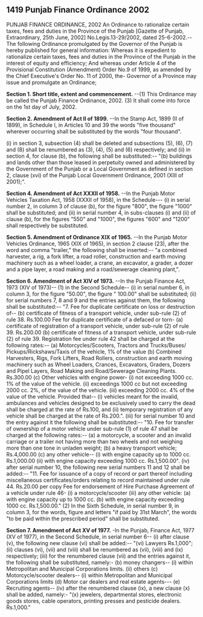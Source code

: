 ## 1419 Punjab Finance Ordinance 2002
 
PUNJAB FINANCE ORDINANCE, 2002
An Ordinance to rationalize certain taxes, fees and duties in the Province of the Punjab
[Gazette of Punjab, Extraordinary, 25th June, 2002]
No.Legis.13-29/2002, dated 25-6-2002.--The following Ordinance promulgated by the Governor of the Punjab is hereby published for general information:
Whereas it is expedient to rationalize certain taxes, fees and duties in the Province of the Punjab in the interest of equity and efficiency;
And whereas under Article 4 of the Provisional Constitution (Amendment) Order No.9 of 1999, as amended by the Chief Executive's Order No. 11 of 2000, the- Governor of a Province may issue and promulgate an Ordinance;


**Section 1. Short title, extent and commencement.**
--(1) This Ordinance may be called the Punjab Finance Ordinance, 2002.
   (3) It shall come into force on the 1st day of July, 2002.

 

**Section 2. Amendment of Act II of 1899.**
--In the Stamp Act, 1899 (II of 1899), in Schedule I, in Articles 10 and 39 the words "five thousand" wherever occurring shall be substituted by the words "four thousand".

 

(i) in section 3, subsection (4) shall be deleted and subsections (5), (6), (7) and (8) shall be renumbered as (3), (4), (5) and (6) respectively; and
(ii) in section 4, for clause (b), the following shall be substituted:--
"(b) buildings and lands other than those leased in perpetuity owned and administered by the Government of the Punjab or a Local Government as defined in section 2, clause (xvi) of the Punjab Local Government Ordinance, 2001 (XIII of 2001);".

 

**Section 4. Amendment of Act XXXII of 1958.**
--In the Punjab Motor Vehicles Taxation Act, 1958 (XXXII of 1958), in the Schedule---
   (i) in serial number 2, in column 3 of clause (b), for the figure "800", the figure "1000" shall be substituted; and
   (ii) in serial number 4, in subs-clauses (i) and (ii) of clause (b), for the figures "550" and "1000", the figures "600" and "1200" shall respectively be substituted.

 

**Section 5. Amendment of Ordinance XIX of 1965.**
--In the Punjab Motor Vehicles Ordinance, 1965 (XIX of 1965), in section 2 clause (23), after the word and comma "trailer," the following shall be inserted:--
   "a combined harvester, a rig, a fork lifter, a road roller, construction and earth moving machinery such as a wheel loader, a crane, an excavator, a grader, a dozer and a pipe layer, a road making and a road/sewerage cleaning plant,".

 

**Section 6. Amendment of Act XIV of 1973.**
--In the Punjab Finance Act, 1973 (XIV of 1973)--
   (1) in the Second Schedule--
   (i) in serial number 6, in column 3, for the figure "50.00", the figure " 100.00" shall be substituted;
   (ii) for serial numbers 7, 8 and 9 and the entries against them, the following shall be substituted:--
   "7. Fee for duplicate certificate on loss or destruction of--
   (b) certificate of fitness of a transport vehicle, under sub-rule (2) of rule 38.
   Rs.100.00
   Fee for duplicate certificate of a defaced or torn-
   (a) certificate of registration of a transport vehicle, under sub-rule (2) of rule 39.
   Rs.200.00
   (b) certificate of fitness of a transport vehicle, under sub-rule (2) of rule 39.
   Registration fee under rule 42 shall be charged at the following rates:--
   (a) Motorcycles/Scooters, Tractors and Trucks/Buses/ Pickups/Rickshaws/Taxis of the vehicle,
   1% of the value
   (b) Combined Harvesters, Rigs, Fork Lifters, Road Rollers, construction and earth moving machinery such as Wheel Loaders, Crances, Excavators, Graders, Dozers and Pipel Layers, Road Making and Road/Sewerage Cleaning Plants.
   Rs.300.00
   (c) Other vehicles with engine power-
   (i) not exceeding 1000 cc.
   1% of the value of the vehicle.
   (ii) exceedings 1000 cc but not exceeding 2000 cc.
   2%, of the value of the vehicle.
   (iii) exceeding 2000 cc.
   4% of the value of the vehicle.
   Provided that--
   (i) vehicles meant for the invalid, ambulances and vehicles designed to be exclusively used to carry the dead shall be charged at the rate of Rs.100, and
   (ii) temporary registration of any vehicle shall be charged at the rate of Rs.200.".
   (iii) for serial number 10 and the entry against it the following shall be substituted:--
   "10. Fee for transfer of ownership of a motor vehicle under sub-rule (1) of rule 47 shall be charged at the following rates:--
   (a) a motorcycle, a scooter and an invalid carriage or a trailer not having more than two wheels and not weighing more than one tone in unladen weight;
   (b) a heavy transport vehicle;
   Rs.4,000.00
   (c) any other vehicle--
   (i) with engine capacity up to 1000 cc.
   Rs.1,000.00
   (ii) with engine capacity exceeding 1000 cc.
   Rs.1,500.00".
   (iv) after serial number 10, the following new serial numbers 11 and 12 shall be added:--
   "11. Fee for issuance of a copy of record or part thereof including miscellaneous certificates/orders relating to record maintained under rule 44.
   Rs.20.00 per copy
   Fee for endorsement of Hire Purchase Agreement of a vehicle under rule 46-
   (i) a motorcycle/scooter
   (iii) any other vehicle:
   (a) with engine capacity up to 1000 cc.
   (b) with engine capacity exceeding 1000 cc.
   Rs.1,500.00."
   (2) In the Sixth Schedule, in serial number 9, in column 3, for the words, figure and letters "if paid by 31st March", the words "to be paid within the prescribed period" shall be substituted.

 

**Section 7. Amendment of Act XV of 1977.**
-In the Punjab, Finance Act, 1977 (XV of 1977), in the Second Schedule, in serial number 6--
   (i) after clause (v), the following new clause (vi) shall be added:--
   "(vi) Lawyers
   Rs.1,000";
   (ii) clauses (vi), (vii) and (viii) shall be renumbered as (vii), (viii) and (ix) respectively;
   (iii) for the renumbered clause (vii) and the entries against it, the following shall be substituted, namely:-
   (b) money changers--
   (i) within Metropolitan and Municipal Corporations limits.
   (ii) others
   (c) Motorcycle/scooter dealers--
   (i) within Metropolitan and Municipal Corporations limits
   (d) Motor car dealers and real estate agents---
   (e) Recruiting agents--
   (iv) after the renumbered clause (ix), a new clause (x) shall be added, namely:-
   "(x) jewelers, departmental stores, electronic goods stores, cable operators, printing presses and pesticide dealers.
   Rs.1,000."

